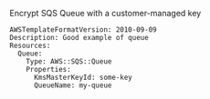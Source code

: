 
Encrypt SQS Queue with a customer-managed key

```yaml---
AWSTemplateFormatVersion: 2010-09-09
Description: Good example of queue
Resources:
  Queue:
    Type: AWS::SQS::Queue
    Properties:
      KmsMasterKeyId: some-key
      QueueName: my-queue


```



